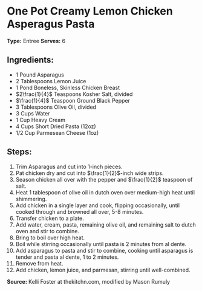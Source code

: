 # One Pot Creamy Lemon Chicken Asperagus Pasta 

**Type:** Entree
**Serves:** 6

## Ingredients:
- 1 Pound Asparagus
- 2 Tablespoons Lemon Juice
- 1 Pond Boneless, Skinless Chicken Breast
- $2\frac{1}{4}$ Teaspoons Kosher Salt, divided
- $\frac{1}{4}$ Teaspoon Ground Black Pepper
- 3 Tablespoons Olive Oil, divided
- 3 Cups Water
- 1 Cup Heavy Cream
- 4 Cups Short Dried Pasta (12oz)
- 1/2 Cup Parmesean Cheese (1oz)

## Steps:
1. Trim Asparagus and cut into 1-inch pieces.
2. Pat chicken dry and cut into $\frac{1}{2}$-inch wide strips.
3. Season chicken all over with the pepper and $\frac{1}{2}$ teaspoon of salt.
4. Heat 1 tablespoon of olive oil in dutch oven over medium-high heat until shimmering.
5. Add chicken in a single layer and cook, flipping occasionally, until cooked through and browned all over, 5-8 minutes.
6. Transfer chicken to a plate.
7. Add water, cream, pasta, remaining olive oil, and remaining salt to dutch oven and stir to combine.
8. Bring to boil over high heat.
9. Boil while stirring occasionally until pasta is 2 minutes from al dente.
10. Add asparagus to pasta and stir to combine, cooking until asparagus is tender and pasta al dente, 1 to 2 minutes.
11. Remove from heat.
12. Add chicken, lemon juice, and parmesan, stirring until well-combined.

**Source:** Kelli Foster at thekitchn.com, modified by Mason Rumuly
